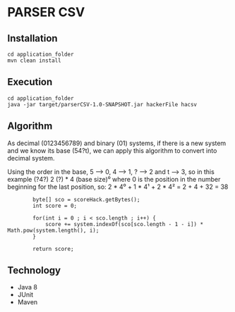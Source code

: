 # PARSER CSV

## Installation

```
cd application_folder
mvn clean install
```

## Execution

```
cd application_folder
java -jar target/parserCSV-1.0-SNAPSHOT.jar hackerFile hacsv
```


## Algorithm

As decimal (0123456789) and binary (01) systems, if there is a new system and we know its base (54?t), we can apply
this algorithm to convert into decimal system.

Using the order in the base, 5 --> 0, 4 --> 1, ? --> 2 and t --> 3, so in this example (?4?)
2 (?) * 4 (base size)⁰ where 0 is the position in the number beginning for the last position, so:
2 * 4⁰ + 1 * 4¹ + 2 * 4² = 2 + 4 + 32 = 38

```
        byte[] sco = scoreHack.getBytes();
        int score = 0;

        for(int i = 0 ; i < sco.length ; i++) {
            score += system.indexOf(sco[sco.length - 1 - i]) * Math.pow(system.length(), i);
        }

        return score;
```

## Technology
* Java 8
* JUnit
* Maven
